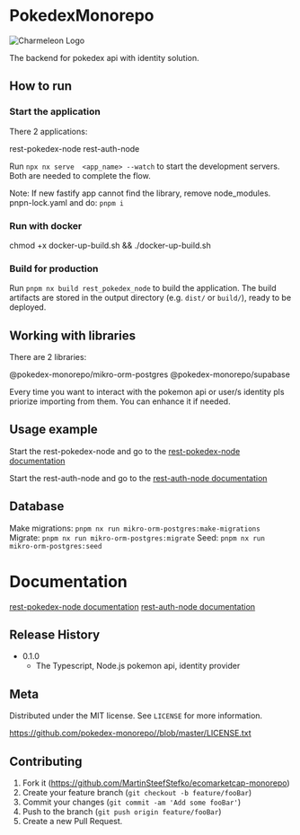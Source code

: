 # PokedexMonorepo

![Charmeleon Logo](../assets/charmeleon_logo.png)

The backend for pokedex api with identity solution.

## How to run

### Start the application

There 2 applications:

rest-pokedex-node
rest-auth-node

Run `npx nx serve  <app_name> --watch` to start the development servers. Both are needed to complete the flow.

Note: If new fastify app cannot find the library, remove node_modules. pnpn-lock.yaml and do:
`pnpm i`

### Run with docker

chmod +x docker-up-build.sh && ./docker-up-build.sh

### Build for production

Run `pnpm nx build rest_pokedex_node` to build the application. The build artifacts are stored in the output directory (e.g. `dist/` or `build/`), ready to be deployed.

## Working with libraries

There are 2 libraries:

@pokedex-monorepo/mikro-orm-postgres
@pokedex-monorepo/supabase

Every time you want to interact with the pokemon api or user/s identity pls priorize importing from them. You can enhance it if needed.

## Usage example

Start the rest-pokedex-node and go to the [rest-pokedex-node documentation](http://localhost:3000/documentation)

Start the rest-auth-node and go to the [rest-auth-node documentation](http://localhost:3001/documentation)

## Database

Make migrations: `pnpm nx run mikro-orm-postgres:make-migrations`
Migrate: `pnpm nx run mikro-orm-postgres:migrate`
Seed: `pnpm nx run mikro-orm-postgres:seed`

# Documentation

[rest-pokedex-node documentation](http://localhost:3000/documentation)
[rest-auth-node documentation](http://localhost:3001/documentation)

## Release History

- 0.1.0
  - The Typescript, Node.js pokemon api, identity provider

## Meta

Distributed under the MIT license. See `LICENSE` for more information.

<https://github.com/pokedex-monorepo//blob/master/LICENSE.txt>

## Contributing

1. Fork it (<https://github.com/MartinSteefStefko/ecomarketcap-monorepo>)
2. Create your feature branch (`git checkout -b feature/fooBar`)
3. Commit your changes (`git commit -am 'Add some fooBar'`)
4. Push to the branch (`git push origin feature/fooBar`)
5. Create a new Pull Request.
